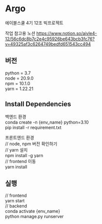# Argo
에이블스쿨 4기 12조 빅프로젝트 


작업 참고용 노션
https://www.notion.so/aivle4-12/56c6dc8b7c2e4c95926be643bcb3fc76?v=49325af3c6264749bedfd651543cc494

## 버전
python = 3.7  
node = 20.9.0  
npm = 10.1.0  
yarn = 1.22.21  


## Install Dependencies
백엔드 환경  
conda create -n {env_name} python=3.10  
pip install -r requirement.txt  

프론트엔드 환경  
// node, npm 버전 확인하기  
// yarn 설치  
npm install -g yarn  
// frontend 이동  
yarn install   

## 실행
// frontend    
yarn start   
// backend    
conda activate {env_name}    
python manage.py runserver

